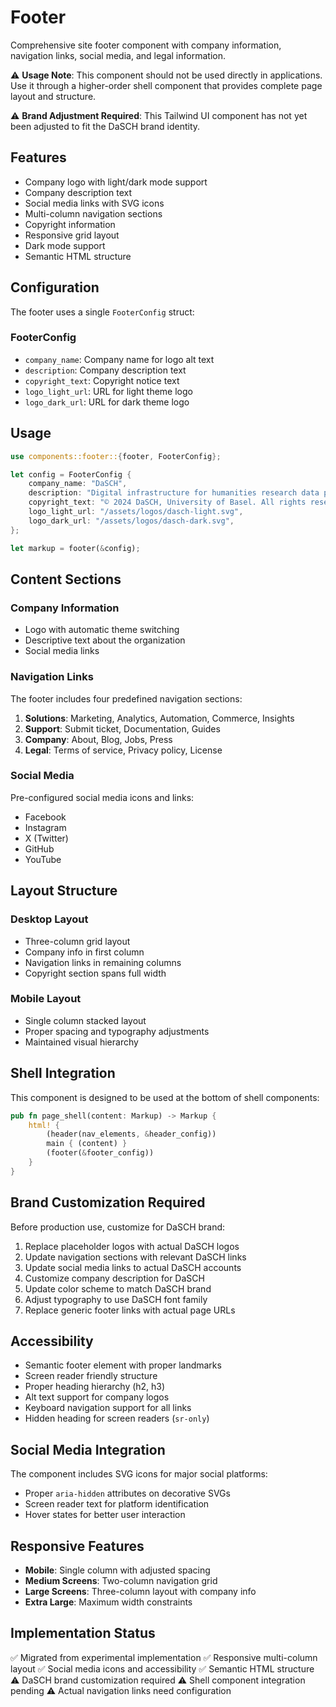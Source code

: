 # Footer

Comprehensive site footer component with company information, navigation links, social media, and legal information.

⚠️ **Usage Note**: This component should not be used directly in applications. Use it through a higher-order shell component that provides complete page layout and structure.

⚠️ **Brand Adjustment Required**: This Tailwind UI component has not yet been adjusted to fit the DaSCH brand identity.

## Features

- Company logo with light/dark mode support
- Company description text
- Social media links with SVG icons
- Multi-column navigation sections
- Copyright information
- Responsive grid layout
- Dark mode support
- Semantic HTML structure

## Configuration

The footer uses a single `FooterConfig` struct:

### FooterConfig
- `company_name`: Company name for logo alt text
- `description`: Company description text
- `copyright_text`: Copyright notice text
- `logo_light_url`: URL for light theme logo
- `logo_dark_url`: URL for dark theme logo

## Usage

```rust
use components::footer::{footer, FooterConfig};

let config = FooterConfig {
    company_name: "DaSCH",
    description: "Digital infrastructure for humanities research data preservation, discovery, and long-term access.",
    copyright_text: "© 2024 DaSCH, University of Basel. All rights reserved.",
    logo_light_url: "/assets/logos/dasch-light.svg",
    logo_dark_url: "/assets/logos/dasch-dark.svg",
};

let markup = footer(&config);
```

## Content Sections

### Company Information
- Logo with automatic theme switching
- Descriptive text about the organization
- Social media links

### Navigation Links
The footer includes four predefined navigation sections:

1. **Solutions**: Marketing, Analytics, Automation, Commerce, Insights
2. **Support**: Submit ticket, Documentation, Guides
3. **Company**: About, Blog, Jobs, Press
4. **Legal**: Terms of service, Privacy policy, License

### Social Media
Pre-configured social media icons and links:
- Facebook
- Instagram
- X (Twitter)
- GitHub
- YouTube

## Layout Structure

### Desktop Layout
- Three-column grid layout
- Company info in first column
- Navigation links in remaining columns
- Copyright section spans full width

### Mobile Layout
- Single column stacked layout
- Proper spacing and typography adjustments
- Maintained visual hierarchy

## Shell Integration

This component is designed to be used at the bottom of shell components:

```rust
pub fn page_shell(content: Markup) -> Markup {
    html! {
        (header(nav_elements, &header_config))
        main { (content) }
        (footer(&footer_config))
    }
}
```

## Brand Customization Required

Before production use, customize for DaSCH brand:

1. Replace placeholder logos with actual DaSCH logos
2. Update navigation sections with relevant DaSCH links
3. Update social media links to actual DaSCH accounts
4. Customize company description for DaSCH
5. Update color scheme to match DaSCH brand
6. Adjust typography to use DaSCH font family
7. Replace generic footer links with actual page URLs

## Accessibility

- Semantic footer element with proper landmarks
- Screen reader friendly structure
- Proper heading hierarchy (h2, h3)
- Alt text support for company logos
- Keyboard navigation support for all links
- Hidden heading for screen readers (`sr-only`)

## Social Media Integration

The component includes SVG icons for major social platforms:
- Proper `aria-hidden` attributes on decorative SVGs
- Screen reader text for platform identification
- Hover states for better user interaction

## Responsive Features

- **Mobile**: Single column with adjusted spacing
- **Medium Screens**: Two-column navigation grid
- **Large Screens**: Three-column layout with company info
- **Extra Large**: Maximum width constraints

## Implementation Status

✅ Migrated from experimental implementation
✅ Responsive multi-column layout
✅ Social media icons and accessibility
✅ Semantic HTML structure
⚠️ DaSCH brand customization required
⚠️ Shell component integration pending
⚠️ Actual navigation links need configuration